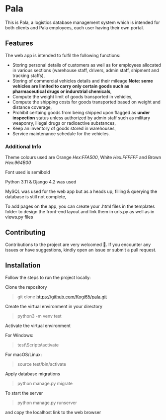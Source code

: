 # Pala
This is Pala, a logistics database management system which is intended for both clients and Pala employees, each user having their own portal.

## Features
The web app is intended to fulfil the following functions:
  + Storing personal details of customers as well as for employees allocated in various sections (warehouse staff, drivers, admin staff, shipment and tracking staffs),
  + Storing of commercial vehicles details and their mileage **Note: some vehicles are limited to carry only certain goods such as pharmaceutical drugs or indurstrial chemicals**,
  + Compute the weight limit of goods transported in vehicles,
  + Compute the shipping costs for goods transported based on weight and distance coverage,
  + Prohibit certaing goods from being shipped upon flagged as **under inspection** status unless authorized by admin staff such as military weaponry, illegal drugs or radioactive substances,
  + Keep an inventory of goods stored in warehouses,
  + Service maintenance schedule for the vehicles.

### Additional Info
Theme colours used are Orange *Hex:FFA500*, White *Hex:FFFFFF* and Brown *Hex:964B00*

Font used is semibold

Python 3.11 & Django 4.2 was used

MySQL was used for the web app but as a heads up, filling & querying the database is still not complete,

To add pages on the app, you can create your .html files in the templates folder to design the front-end layout and link them in urls.py as well as in views.py files

## Contributing
Contributions to the project are very welcomed 🙂. If you encounter any issues or have suggestions, kindly open an issue or submit a pull request.

## Installation
Follow the steps to run the project locally:

 Clone the repository
  >git clone https://github.com/Kogi65/pala.git

Create the virtual environment in your directory
  > python3 -m venv test

Activate the virtual environment

  For Windows:
>test\Scripts\activate

  For macOS/Linux:
>source test/bin/activate

Apply database migrations 
>python manage.py migrate

To start the server
>python manage.py runserver

and copy the localhost link to the web browser






  
  
